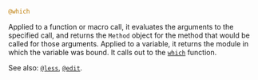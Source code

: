 ```julia
@which
```

Applied to a function or macro call, it evaluates the arguments to the specified call, and returns the `Method` object for the method that would be called for those arguments. Applied to a variable, it returns the module in which the variable was bound. It calls out to the [`which`](@ref) function.

See also: [`@less`](@ref), [`@edit`](@ref).
